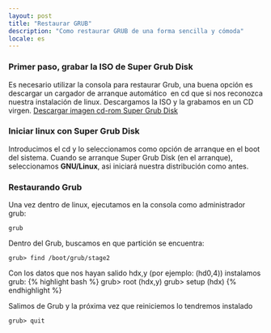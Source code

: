 ```yaml
---
layout: post
title: "Restaurar GRUB"
description: "Como restaurar GRUB de una forma sencilla y cómoda"
locale: es
---
```


### Primer paso, grabar la ISO de Super Grub Disk
Es necesario utilizar la consola para restaurar Grub, una buena opción es descargar un cargador de arranque automático  en cd que si nos reconozca nuestra instalación de linux. Descargamos la ISO y la grabamos en un CD virgen.
<a href="http://www.supergrubdisk.org/index.php?pid=5" target="_blank">Descargar imagen cd-rom Super Grub Disk</a>


### Iniciar linux con Super Grub Disk
Introducimos el cd y lo seleccionamos como opción de arranque en el boot del sistema. Cuando se arranque Super Grub Disk (en el arranque), seleccionamos **GNU/Linux**, asi iniciará nuestra distribución como antes.


### Restaurando Grub
Una vez dentro de linux, ejecutamos en la consola como administrador grub:

    grub

Dentro del Grub, buscamos en que partición se encuentra:

    grub> find /boot/grub/stage2

Con los datos que nos hayan salido hdx,y (por ejemplo: (hd0,4)) instalamos grub:
{% highlight bash %}
grub> root (hdx,y)
grub> setup (hdx)
{% endhighlight %}

Salimos de Grub y la próxima vez que reiniciemos lo tendremos instalado


    grub> quit
